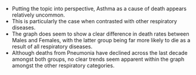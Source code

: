 * Putting the topic into perspective, Asthma as a cause of death appears relatively uncommon. 
* This is particularly the case when contrasted with other respiratory diseases. 
* The graph does seem to show a clear difference in death rates between Males and Females, with the latter group being far more likely to die as a result of all respiratory diseases.
* Although deaths from Pneumonia have declined across the last decade amongst both groups, no clear trends seem apparent within the graph amongst the other respiratory categories. 
	
	
	

